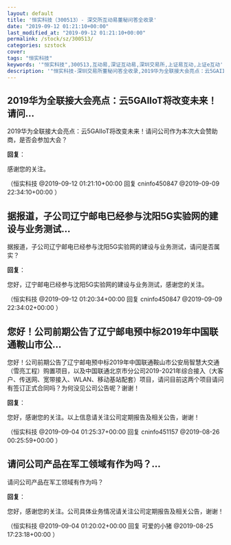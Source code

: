 ```yaml
---
layout: default
title: '恒实科技（300513）- 深交所互动易董秘问答全收录'
date: "2019-09-12 01:21:10+00:00"
last_modified_at: "2019-09-12 01:21:10+00:00"
permalink: /stock/sz/300513/
categories: szstock
cover: 
tags: "恒实科技"
keywords: '"恒实科技",300513,互动易,深证互动易,深圳交易所,上证易互动,上证e互动'
description: '"恒实科技-深圳交易所董秘问答全收录,2019华为全联接大会亮点：云5GAIIoT将改变未来！请问公司作为本次大会赞助商，是否会参加大会？"'
---
```


## 2019华为全联接大会亮点：云5GAIIoT将改变未来！请问...

2019华为全联接大会亮点：云5GAIIoT将改变未来！请问公司作为本次大会赞助商，是否会参加大会？

**回复**：

感谢您的关注。 

（恒实科技  @2019-09-12 01:21:10+00:00 回复 cninfo450847  @2019-09-09 22:34:10+00:00 ）

## 据报道，子公司辽宁邮电已经参与沈阳5G实验网的建设与业务测试...

据报道，子公司辽宁邮电已经参与沈阳5G实验网的建设与业务测试，请问是否属实？

**回复**：

您好，辽宁邮电已经参与沈阳5G实验网的建设与业务测试，感谢您的关注。 

（恒实科技  @2019-09-12 01:20:34+00:00 回复 cninfo450847  @2019-09-09 22:34:02+00:00 ）

## 您好！公司前期公告了辽宁邮电预中标2019年中国联通鞍山市公...

您好！公司前期公告了辽宁邮电预中标2019年中国联通鞍山市公安局智慧大交通（雪亮工程）购置项目，以及中国联通北京市分公司2019-2021年综合接入（大客户、传送网、宽带接入、WLAN、移动基站配套）项目，请问目前这两个项目请问有签订正式合同吗？为何没见公司公告呢？谢谢！

**回复**：

您好，感谢您的关注。以上信息请关注公司定期报告及相关公告，谢谢！ 

（恒实科技  @2019-09-04 01:25:37+00:00 回复 cninfo451157  @2019-08-26 00:25:59+00:00 ）

## 请问公司产品在军工领域有作为吗？...

请问公司产品在军工领域有作为吗？

**回复**：

您好，感谢您的关注。公司具体业务情况请关注公司定期报告及相关公告，谢谢！ 

（恒实科技  @2019-09-04 01:20:02+00:00 回复 可爱的小猪  @2019-08-25 17:23:18+00:00 ）

